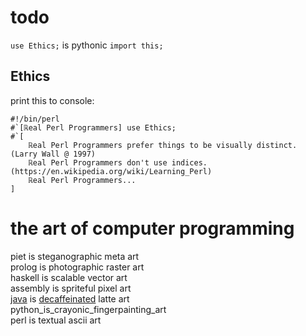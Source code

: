 # todo
`use Ethics;`  is pythonic `import this;`  
## Ethics
print this to console:
```perl6
#!/bin/perl
#`[ℝeal Perl Programmers] use Ethics;
#`[
	ℝeal Perl Programmers prefer things to be visually distinct. (Larry Wall @ 1997)
	ℝeal Perl Programmers don't use indices. (https://en.wikipedia.org/wiki/Learning_Perl)
	ℝeal Perl Programmers...
]
```

# the art of computer programming
piet is steganographic meta art  
prolog is photographic raster art  
haskell is scalable vector art  
assembly is spriteful pixel art  
[java](http://www.webmd.com/diet/news/20061011/decaf-coffee-isnt-caffeine-free) is [decaffeinated](http://www.sbs.com.au/food/article/2017/02/27/chemicals-and-caffeine-whats-deal-decaf) latte art  
python_is_crayonic_fingerpainting_art  
perl is textual ascii art  

